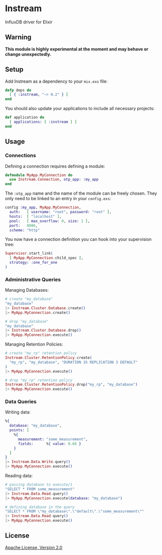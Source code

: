 # Instream

InfluxDB driver for Elixir


## Warning

__This module is highly experimental at the moment and may behave or change unexpectedly.__


## Setup

Add Instream as a dependency to your `mix.exs` file:

```elixir
defp deps do
  [ { :instream, "~> 0.2" } ]
end
```

You should also update your applications to include all necessary projects:

```elixir
def application do
  [ applications: [ :instream ] ]
end
```


## Usage

### Connections

Defining a connection requires defining a module:

```elixir
defmodule MyApp.MyConnection do
  use Instream.Connection, otp_app: :my_app
end
```

The `:otp_app` name and the name of the module can be freely chosen.
They only need to be linked to an entry in your `config.exs`:

```elixir
config :my_app, MyApp.MyConnection,
  auth:   [ username: "root", password: "root" ],
  hosts:  [ "localhost" ],
  pool:   [ max_overflow: 0, size: 1 ],
  port:   8086,
  scheme: "http"
```

You now have a connection definition you can hook into your supervision tree:

```elixir
Supervisor.start_link(
  [ MyApp.MyConnection.child_spec ],
  strategy: :one_for_one
)
```

### Administrative Queries

Managing Databases:

```elixir
# create "my_database"
"my_database"
|> Instream.Cluster.Database.create()
|> MyApp.MyConnection.create()

# drop "my_database"
"my_database"
|> Instream.Cluster.Database.drop()
|> MyApp.MyConnection.execute()
```

Managing Retention Policies:

```elixir
# create "my_rp" retention policy
Instream.Cluster.RetentionPolicy.create(
  "my_rp", "my_database", "DURATION 1h REPLICATION 3 DEFAULT"
)
|> MyApp.MyConnection.execute()

# drop "my_rp" retention policy
Instream.Cluster.RetentionPolicy.drop("my_rp", "my_database")
|> MyApp.MyConnection.execute()
```

### Data Queries

Writing data:

```elixir
%{
  database: "my_database",
  points: [
    %{
      measurement: "some_measurement",
      fields:      %{ value: 0.66 }
    }
  ]
}
|> Instream.Data.Write.query()
|> MyApp.MyConnection.execute()
```

Reading data:

```elixir
# passing database to execute/1
"SELECT * FROM some_measurement"
|> Instream.Data.Read.query()
|> MyApp.MyConnection.execute(database: "my_database")

# defining database in the query
"SELECT * FROM \"my_database\".\"default\".\"some_measurement\""
|> Instream.Data.Read.query()
|> MyApp.MyConnection.execute()
```


## License

[Apache License, Version 2.0](http://www.apache.org/licenses/LICENSE-2.0)
